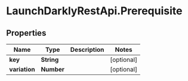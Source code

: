 # LaunchDarklyRestApi.Prerequisite

## Properties
Name | Type | Description | Notes
------------ | ------------- | ------------- | -------------
**key** | **String** |  | [optional] 
**variation** | **Number** |  | [optional] 


